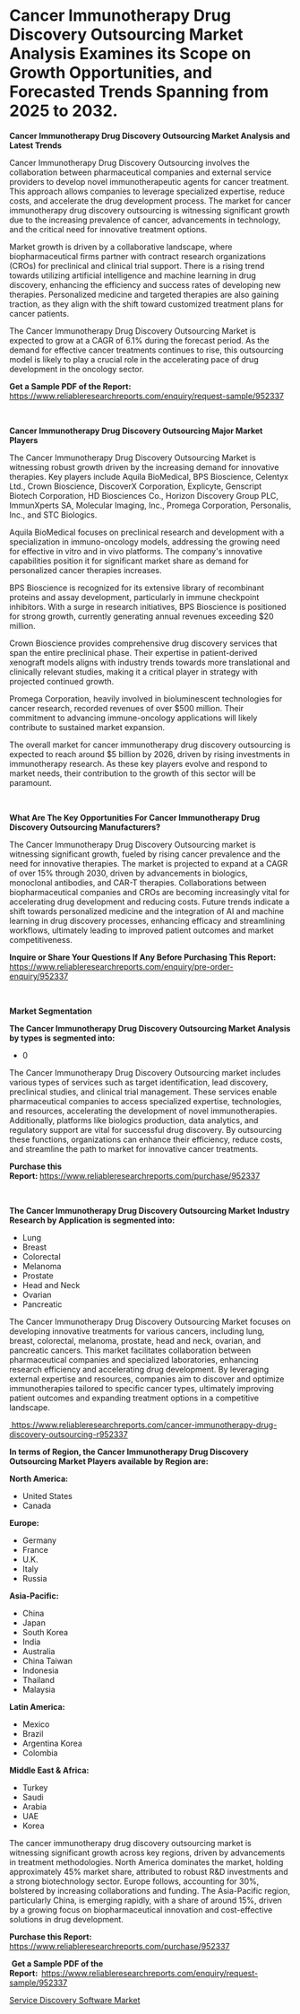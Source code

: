 <p><h1>Cancer Immunotherapy Drug Discovery Outsourcing Market Analysis Examines its Scope on Growth Opportunities, and Forecasted Trends Spanning from 2025 to 2032.</h1></p><p><strong>Cancer Immunotherapy Drug Discovery Outsourcing Market Analysis and Latest Trends</strong></p>
<p><p>Cancer Immunotherapy Drug Discovery Outsourcing involves the collaboration between pharmaceutical companies and external service providers to develop novel immunotherapeutic agents for cancer treatment. This approach allows companies to leverage specialized expertise, reduce costs, and accelerate the drug development process. The market for cancer immunotherapy drug discovery outsourcing is witnessing significant growth due to the increasing prevalence of cancer, advancements in technology, and the critical need for innovative treatment options.</p><p>Market growth is driven by a collaborative landscape, where biopharmaceutical firms partner with contract research organizations (CROs) for preclinical and clinical trial support. There is a rising trend towards utilizing artificial intelligence and machine learning in drug discovery, enhancing the efficiency and success rates of developing new therapies. Personalized medicine and targeted therapies are also gaining traction, as they align with the shift toward customized treatment plans for cancer patients.</p><p>The Cancer Immunotherapy Drug Discovery Outsourcing Market is expected to grow at a CAGR of 6.1% during the forecast period. As the demand for effective cancer treatments continues to rise, this outsourcing model is likely to play a crucial role in the accelerating pace of drug development in the oncology sector.</p></p>
<p><strong>Get a Sample PDF of the Report:&nbsp;</strong> <a href="https://www.reliableresearchreports.com/enquiry/request-sample/952337?utm_campaign=2631&utm_medium=2&utm_source=Github&utm_content=ia&utm_term=06032025&utm_id=cancer-immunotherapy-drug-discovery-outsourcing">https://www.reliableresearchreports.com/enquiry/request-sample/952337</a></p>
<p>&nbsp;</p>
<p><strong>Cancer Immunotherapy Drug Discovery Outsourcing Major Market Players</strong></p>
<p><p>The Cancer Immunotherapy Drug Discovery Outsourcing Market is witnessing robust growth driven by the increasing demand for innovative therapies. Key players include Aquila BioMedical, BPS Bioscience, Celentyx Ltd., Crown Bioscience, DiscoverX Corporation, Explicyte, Genscript Biotech Corporation, HD Biosciences Co., Horizon Discovery Group PLC, ImmunXperts SA, Molecular Imaging, Inc., Promega Corporation, Personalis, Inc., and STC Biologics.</p><p>Aquila BioMedical focuses on preclinical research and development with a specialization in immuno-oncology models, addressing the growing need for effective in vitro and in vivo platforms. The company's innovative capabilities position it for significant market share as demand for personalized cancer therapies increases.</p><p>BPS Bioscience is recognized for its extensive library of recombinant proteins and assay development, particularly in immune checkpoint inhibitors. With a surge in research initiatives, BPS Bioscience is positioned for strong growth, currently generating annual revenues exceeding $20 million.</p><p>Crown Bioscience provides comprehensive drug discovery services that span the entire preclinical phase. Their expertise in patient-derived xenograft models aligns with industry trends towards more translational and clinically relevant studies, making it a critical player in strategy with projected continued growth.</p><p>Promega Corporation, heavily involved in bioluminescent technologies for cancer research, recorded revenues of over $500 million. Their commitment to advancing immune-oncology applications will likely contribute to sustained market expansion.</p><p>The overall market for cancer immunotherapy drug discovery outsourcing is expected to reach around $5 billion by 2026, driven by rising investments in immunotherapy research. As these key players evolve and respond to market needs, their contribution to the growth of this sector will be paramount.</p></p>
<p>&nbsp;</p>
<p><strong>What Are The Key Opportunities For Cancer Immunotherapy Drug Discovery Outsourcing Manufacturers?</strong></p>
<p><p>The Cancer Immunotherapy Drug Discovery Outsourcing market is witnessing significant growth, fueled by rising cancer prevalence and the need for innovative therapies. The market is projected to expand at a CAGR of over 15% through 2030, driven by advancements in biologics, monoclonal antibodies, and CAR-T therapies. Collaborations between biopharmaceutical companies and CROs are becoming increasingly vital for accelerating drug development and reducing costs. Future trends indicate a shift towards personalized medicine and the integration of AI and machine learning in drug discovery processes, enhancing efficacy and streamlining workflows, ultimately leading to improved patient outcomes and market competitiveness.</p></p>
<p><strong>Inquire or Share Your Questions If Any Before Purchasing This Report:</strong> <a href="https://www.reliableresearchreports.com/enquiry/pre-order-enquiry/952337?utm_campaign=2631&utm_medium=2&utm_source=Github&utm_content=ia&utm_term=06032025&utm_id=cancer-immunotherapy-drug-discovery-outsourcing">https://www.reliableresearchreports.com/enquiry/pre-order-enquiry/952337</a></p>
<p>&nbsp;</p>
<p><strong>Market Segmentation</strong></p>
<p><strong>The Cancer Immunotherapy Drug Discovery Outsourcing Market Analysis by types is segmented into:</strong></p>
<p><ul><li>0</li></ul></p>
<p><p>The Cancer Immunotherapy Drug Discovery Outsourcing market includes various types of services such as target identification, lead discovery, preclinical studies, and clinical trial management. These services enable pharmaceutical companies to access specialized expertise, technologies, and resources, accelerating the development of novel immunotherapies. Additionally, platforms like biologics production, data analytics, and regulatory support are vital for successful drug discovery. By outsourcing these functions, organizations can enhance their efficiency, reduce costs, and streamline the path to market for innovative cancer treatments.</p></p>
<p><strong>Purchase this Report:&nbsp;</strong><a href="https://www.reliableresearchreports.com/purchase/952337?utm_campaign=2631&utm_medium=2&utm_source=Github&utm_content=ia&utm_term=06032025&utm_id=cancer-immunotherapy-drug-discovery-outsourcing">https://www.reliableresearchreports.com/purchase/952337</a></p>
<p>&nbsp;</p>
<p><strong>The Cancer Immunotherapy Drug Discovery Outsourcing Market Industry Research by Application is segmented into:</strong></p>
<p><ul><li>Lung</li><li>Breast</li><li>Colorectal</li><li>Melanoma</li><li>Prostate</li><li>Head and Neck</li><li>Ovarian</li><li>Pancreatic</li></ul></p>
<p><p>The Cancer Immunotherapy Drug Discovery Outsourcing Market focuses on developing innovative treatments for various cancers, including lung, breast, colorectal, melanoma, prostate, head and neck, ovarian, and pancreatic cancers. This market facilitates collaboration between pharmaceutical companies and specialized laboratories, enhancing research efficiency and accelerating drug development. By leveraging external expertise and resources, companies aim to discover and optimize immunotherapies tailored to specific cancer types, ultimately improving patient outcomes and expanding treatment options in a competitive landscape.</p></p>
<p><a href="https://www.reliableresearchreports.com/cancer-immunotherapy-drug-discovery-outsourcing-r952337?utm_campaign=2631&utm_medium=2&utm_source=Github&utm_content=ia&utm_term=06032025&utm_id=cancer-immunotherapy-drug-discovery-outsourcing">&nbsp;https://www.reliableresearchreports.com/cancer-immunotherapy-drug-discovery-outsourcing-r952337</a></p>
<p><strong>In terms of Region, the Cancer Immunotherapy Drug Discovery Outsourcing Market Players available by Region are:</strong></p>
<p>
    <p> <strong> North America: </strong>
        <ul>
            <li>United States</li>
            <li>Canada</li>
        </ul>
        </p> 
    <p> <strong> Europe: </strong>
        <ul>
            <li>Germany</li>
            <li>France</li>
            <li>U.K.</li>
            <li>Italy</li>
            <li>Russia</li>
        </ul>
        </p> 
    <p> <strong> Asia-Pacific: </strong>
        <ul>
            <li>China</li>
            <li>Japan</li>
            <li>South Korea</li>
            <li>India</li>
            <li>Australia</li>
            <li>China Taiwan</li>
            <li>Indonesia</li>
            <li>Thailand</li>
            <li>Malaysia</li>
        </ul>
        </p> 
    <p> <strong> Latin America: </strong>
        <ul>
            <li>Mexico</li>
            <li>Brazil</li>
            <li>Argentina Korea</li>
            <li>Colombia</li>
        </ul>
        </p> 
    <p> <strong> Middle East & Africa: </strong>
        <ul>
            <li>Turkey</li>
            <li>Saudi</li>
            <li>Arabia</li>
            <li>UAE</li>
            <li>Korea</li>
        </ul>
    </p>
    </p>
<p><p>The cancer immunotherapy drug discovery outsourcing market is witnessing significant growth across key regions, driven by advancements in treatment methodologies. North America dominates the market, holding approximately 45% market share, attributed to robust R&D investments and a strong biotechnology sector. Europe follows, accounting for 30%, bolstered by increasing collaborations and funding. The Asia-Pacific region, particularly China, is emerging rapidly, with a share of around 15%, driven by a growing focus on biopharmaceutical innovation and cost-effective solutions in drug development.</p></p>
<p><strong>Purchase this Report: </strong><a href="https://www.reliableresearchreports.com/purchase/952337?utm_campaign=2631&utm_medium=2&utm_source=Github&utm_content=ia&utm_term=06032025&utm_id=cancer-immunotherapy-drug-discovery-outsourcing">https://www.reliableresearchreports.com/purchase/952337</a></p>
<p>&nbsp;<strong>Get a Sample PDF of the Report:&nbsp;&nbsp;</strong><a href="https://www.reliableresearchreports.com/enquiry/request-sample/952337?utm_campaign=2631&utm_medium=2&utm_source=Github&utm_content=ia&utm_term=06032025&utm_id=cancer-immunotherapy-drug-discovery-outsourcing">https://www.reliableresearchreports.com/enquiry/request-sample/952337</a></p>
<p><strong></strong></p>
<p><p><a href="https://github.com/skerretflossie9297/Market-Research-Report-List-1/blob/main/service-discovery-software-market.md?utm_campaign=2631&utm_medium=2&utm_source=Github&utm_content=ia&utm_term=06032025&utm_id=cancer-immunotherapy-drug-discovery-outsourcing">Service Discovery Software Market</a></p></p>
